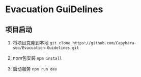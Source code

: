 # Evacuation GuiDelines

## 项目启动

1. 将项目克隆到本地
   `git clone https://github.com/Capybara-sea/Evacuation-Guidelines.git`

2. npm包安装
   `npm install`

3. 启动服务
   `npm run dev`